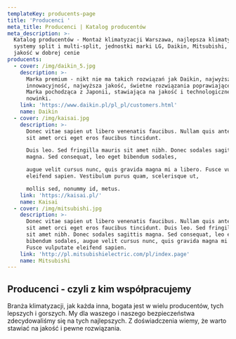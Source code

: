 ```yaml
---
templateKey: producents-page
title: 'Producenci '
meta_title: Producenci | Katalog producentów
meta_description: >-
  Katalog producentów - Montaż klimatyzacji Warszawa, najlepsza klimatyzacja,
  systemy split i multi-split, jednostki marki LG, Daikin, Mitsubishi, najwyższa
  jakość w dobrej cenie
producents:
  - cover: /img/daikin_5.jpg
    description: >-
      Marka premium - nikt nie ma takich rozwiązań jak Daikin, najwyższa
      innowacyjność, najwyższa jakość, świetne rozwiązania poprawiające komfort.
      Marka pochodząca z Japonii, stawiająca na jakość i technologiczne
      nowinki. 
    link: 'https://www.daikin.pl/pl_pl/customers.html'
    name: Daikin
  - cover: /img/kaisai.jpg
    description: >-
      Donec vitae sapien ut libero venenatis faucibus. Nullam quis ante. Etiam
      sit amet orci eget eros faucibus tincidunt.

      Duis leo. Sed fringilla mauris sit amet nibh. Donec sodales sagittis
      magna. Sed consequat, leo eget bibendum sodales,

      augue velit cursus nunc, quis gravida magna mi a libero. Fusce vulputate
      eleifend sapien. Vestibulum purus quam, scelerisque ut,

      mollis sed, nonummy id, metus.
    link: 'https://kaisai.pl/'
    name: Kaisai
  - cover: /img/mitsubishi.jpg
    description: >-
      Donec vitae sapien ut libero venenatis faucibus. Nullam quis ante. Etiam
      sit amet orci eget eros faucibus tincidunt. Duis leo. Sed fringilla mauris
      sit amet nibh. Donec sodales sagittis magna. Sed consequat, leo eget
      bibendum sodales, augue velit cursus nunc, quis gravida magna mi a libero.
      Fusce vulputate eleifend sapien.
    link: 'http://pl.mitsubishielectric.com/pl/index.page'
    name: Mitsubishi
---
```

## Producenci - czyli z kim współpracujemy

Branża klimatyzacji, jak każda inna, bogata jest w wielu producentów, tych lepszych i gorszych. My dla waszego i naszego bezpieczeństwa zdecydowaliśmy się na tych najlepszych. Z doświadczenia wiemy, że warto stawiać na jakość i pewne rozwiązania.
